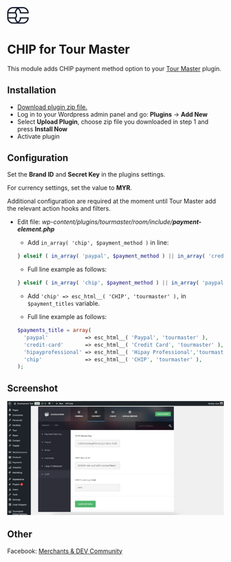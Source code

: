 <img src="./assets/logo.svg" alt="drawing" width="50"/>

# CHIP for Tour Master

This module adds CHIP payment method option to your [Tour Master](https://codecanyon.net/item/tour-master-tour-booking-travel-wordpress-plugin/20539780) plugin.

## Installation

* [Download plugin zip file.](https://github.com/CHIPAsia/chip-for-tour-master/archive/refs/heads/main.zip)
* Log in to your Wordpress admin panel and go: **Plugins** -> **Add New**
* Select **Upload Plugin**, choose zip file you downloaded in step 1 and press **Install Now**
* Activate plugin

## Configuration

Set the **Brand ID** and **Secret Key** in the plugins settings.

For currency settings, set the value to **MYR**.

Additional configuration are required at the moment until Tour Master add the relevant action hooks and filters.

* Edit file: _wp-content/plugins/tourmaster/room/include/_***payment-element.php***
  * Add `in_array( 'chip', $payment_method )` in line:

  ```php
  } elseif ( in_array( 'paypal', $payment_method ) || in_array( 'credit-card', $payment_method ) || in_array( 'hipayprofessional', $payment_method ) ) {
  ```

  * Full line example as follows:

  ```php
  } elseif ( in_array( 'chip', $payment_method ) || in_array( 'paypal', $payment_method ) || in_array( 'credit-card', $payment_method ) || in_array( 'hipayprofessional',$payment_method ) ) {
  ```

  * Add `'chip' => esc_html__( 'CHIP', 'tourmaster' ),` in `$payment_titles` variable.

  * Full line example as follows:

  ```php
  $payments_title = array(
    'paypal'            => esc_html__( 'Paypal', 'tourmaster' ),
    'credit-card'       => esc_html__( 'Credit Card', 'tourmaster' ),
    'hipayprofessional' => esc_html__( 'Hipay Professional','tourmaster' ),
    'chip'              => esc_html__( 'CHIP', 'tourmaster' ),
  );
  ```

## Screenshot

![Set API Key](./assets/api_key.png "Set Secret Key & Brand ID Screenshot")

## Other

Facebook: [Merchants & DEV Community](https://www.facebook.com/groups/3210496372558088)